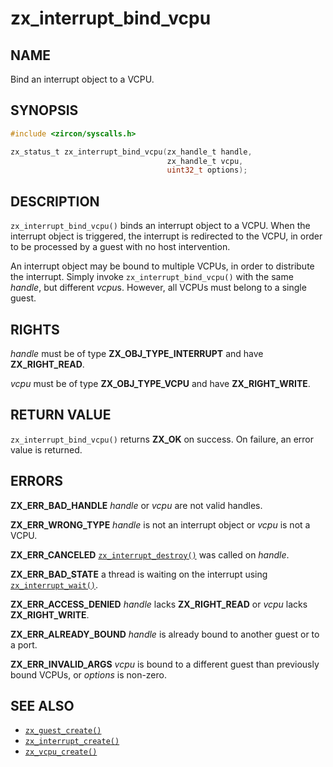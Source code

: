 # zx_interrupt_bind_vcpu

## NAME

<!-- Updated by update-docs-from-fidl, do not edit. -->

Bind an interrupt object to a VCPU.

## SYNOPSIS

<!-- Updated by update-docs-from-fidl, do not edit. -->

```c
#include <zircon/syscalls.h>

zx_status_t zx_interrupt_bind_vcpu(zx_handle_t handle,
                                   zx_handle_t vcpu,
                                   uint32_t options);
```

## DESCRIPTION

`zx_interrupt_bind_vcpu()` binds an interrupt object to a VCPU. When the
interrupt object is triggered, the interrupt is redirected to the VCPU, in order
to be processed by a guest with no host intervention.

An interrupt object may be bound to multiple VCPUs, in order to distribute the
interrupt. Simply invoke `zx_interrupt_bind_vcpu()` with the same *handle*, but
different *vcpu*s. However, all VCPUs must belong to a single guest.

## RIGHTS

<!-- Updated by update-docs-from-fidl, do not edit. -->

*handle* must be of type **ZX_OBJ_TYPE_INTERRUPT** and have **ZX_RIGHT_READ**.

*vcpu* must be of type **ZX_OBJ_TYPE_VCPU** and have **ZX_RIGHT_WRITE**.

## RETURN VALUE

`zx_interrupt_bind_vcpu()` returns **ZX_OK** on success. On failure, an error value
is returned.

## ERRORS

**ZX_ERR_BAD_HANDLE** *handle* or *vcpu* are not valid handles.

**ZX_ERR_WRONG_TYPE** *handle* is not an interrupt object or *vcpu* is not a
VCPU.

**ZX_ERR_CANCELED** [`zx_interrupt_destroy()`] was called on *handle*.

**ZX_ERR_BAD_STATE**  a thread is waiting on the interrupt using
[`zx_interrupt_wait()`].

**ZX_ERR_ACCESS_DENIED** *handle* lacks **ZX_RIGHT_READ** or *vcpu* lacks
**ZX_RIGHT_WRITE**.

**ZX_ERR_ALREADY_BOUND** *handle* is already bound to another guest or to a
port.

**ZX_ERR_INVALID_ARGS** *vcpu* is bound to a different guest than previously
bound VCPUs, or *options* is non-zero.

## SEE ALSO

 - [`zx_guest_create()`]
 - [`zx_interrupt_create()`]
 - [`zx_vcpu_create()`]

<!-- References updated by update-docs-from-fidl, do not edit. -->

[`zx_guest_create()`]: guest_create.md
[`zx_interrupt_create()`]: interrupt_create.md
[`zx_interrupt_destroy()`]: interrupt_destroy.md
[`zx_interrupt_wait()`]: interrupt_wait.md
[`zx_vcpu_create()`]: vcpu_create.md
